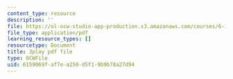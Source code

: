 ```yaml
---
content_type: resource
description: ''
file: https://ol-ocw-studio-app-production.s3.amazonaws.com/courses/6-189-multicore-programming-primer-january-iap-2007/6159069faf7ea250d5f19b9b78a27d94_Nd2SBfrsaw4.pdf
file_type: application/pdf
learning_resource_types: []
resourcetype: Document
title: 3play pdf file
type: OCWFile
uid: 6159069f-af7e-a250-d5f1-9b9b78a27d94
---
```

